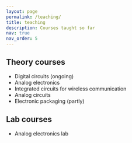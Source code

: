 ```yaml
---
layout: page
permalink: /teaching/
title: teaching
description: Courses taught so far
nav: true
nav_order: 5
---
```


## Theory courses
- Digital circuits (ongoing)
- Analog electronics
- Integrated circuits for wireless communication
- Analog circuits
- Electronic packaging (partly)

## Lab courses
- Analog electronics lab
